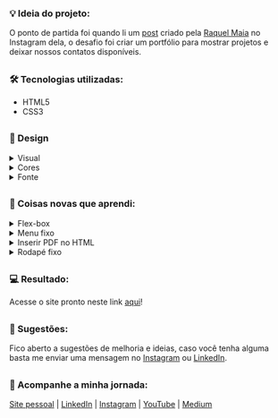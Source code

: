 ### 💡 Ideia do projeto:

O ponto de partida foi quando li um [post](https://www.instagram.com/p/CoLfxKUOxtx/) criado pela [Raquel Maia](https://github.com/raquel-maia) no Instagram dela, o desafio foi criar um portfólio para mostrar projetos e deixar nossos contatos disponíveis.

##

### 🛠 Tecnologias utilizadas:

- HTML5
- CSS3

##

### 🎨 Design 

<details>
<summary>Visual</summary>
<P>Decidi optar por um visual minimalista, o foco principal está no conteúdo, portanto para mim faz sentido buscar eliminar as distrações visuais que não sejam relevantes para o meu objetivo principal que é a informação.</p>
</details>

<details>
<summary>Cores</summary>
<p>Utilizei uma paleta com 4 cores, sendo 3 cores mais neutras e uma para destaque de elementos como textos, botões, links, etc.</p>

<p>Cores utilizadas:</p>

- cor-primaria: #000000; (preto)
- cor-secundaria: #1d1d1d; (cinza)
- cor-terciaria: #ffffff; (branco)
- cor-quartenaria: #71ae3f; (verde)
</details>

<details>
<summary>Fonte</summary>
<p>A fonte utilizada chama-se <a href="https://fonts.google.com/specimen/Inter" target="_blank" rel="external">Inter</a>, conheci essa fonte através de uma distribuição linux chamada <a href="https://elementary.io/" target="_blank" rel="external">Elementary OS</a>. Pessoalmente acho a fonte bem simples, tem boa legibilidade e diferentes pesos (todas essas características se conectam com o meu site).</p>
</details>

##

### 📝 Coisas novas que aprendi:

<details>
<summary>Flex-box</summary>
<p>Aprendi um pouco sobre flex-box observando o <a href="https://github.com/raquel-maia/portfolio" target="_blank" rel="external">código CSS da Raquel Maia</a> e testando em algumas partes específicas do meu código, além disso, li algumas explicações neste site chamado <a href="https://www.w3schools.com/css/css3_flexbox.asp" target="_blank" rel="external">W3Schools</a>.</p>
</details>

<details>
<summary>Menu fixo</summary>
<p>Uma ideia que tive foi de implementar um menu fixo no site, dessa maneira evita-se que usuário tenha que rolar a página até o topo para acessar o menu. Para saber mais leia o texto clicando <a href="https://www.w3schools.com/howto/howto_css_sticky_element.asp" target="_blank" rel="external">aqui</a>.</p>
</details>

<details>
<summary>Inserir PDF no HTML</summary>
<p>Também quis colocar o meu currículo no site, dessa maneira o usuário pode visualizar o PDF sem sair do site ou então basta dar um clique no botão “Download”. Confira um texto explicando como fazer <a href="https://pdf.wondershare.com.br/pdf-knowledge/insert-pdf-in-html.html" target="_blank" rel="external">aqui</a>.</p>
</details>

<details>
<summary>Rodapé fixo</summary>

<p>Quando fui criar a página "Currículo" tive um problema com o rodapé, ele não ficava posicionado na parte inferior mas sim próximo a caixa onde está inserido o currículo. Veja abaixo o antes e depois.</p>

**Antes:**

![Antes](imagens/rodape-antes.png)

**Depois:**

![Depois](imagens/rodape-depois.png)

<p>Para conseguir este resultado você pode ler este texto <a href="https://www.w3schools.com/howto/howto_css_fixed_footer.asp" target="_blank" rel="external">aqui</a> ou olhar o meu código.</p>
</details>

##

### 💻 Resultado:

Acesse o site pronto neste link [aqui](https://oliveltonsantos.github.io/portfolio/)!

##

### 💬 Sugestões:

Fico aberto a sugestões de melhoria e ideias, caso você tenha alguma basta me enviar uma mensagem no [Instagram](https://www.instagram.com/navegandoemc0d1gos) ou [LinkedIn](https://www.linkedin.com/in/olivelton-santos).

##

### 📱 Acompanhe a minha jornada:

[Site pessoal](https://oliveltonsantos.github.io/portfolio/) | [LinkedIn](https://www.linkedin.com/in/olivelton-santos) | [Instagram](https://www.instagram.com/navegandoemc0d1gos/) | [YouTube](https://www.youtube.com/@navegandoemc0d1gos) | [Medium](https://medium.com/@olivelton.santos)

